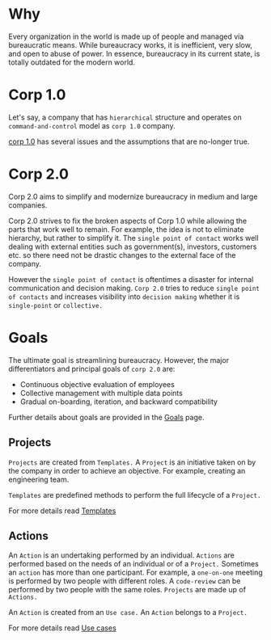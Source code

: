 # Why

 Every organization in the world is made up of people and managed via bureaucratic means. While bureaucracy works, it is inefficient, very slow, and open to abuse of power. In essence, bureaucracy in its current state, is totally outdated for the modern world.

# Corp 1.0

Let's say, a company that has `hierarchical` structure and operates on `command-and-control` model as `corp 1.0` company.

[corp 1.0](CORP_1.0.md) has several issues and the assumptions that  are no-longer true.

# Corp 2.0

Corp 2.0 aims to simplify and modernize bureaucracy in medium and large companies.

Corp 2.0 strives to fix the broken aspects of Corp 1.0 while allowing the parts that work well to remain. For example, the idea is not to eliminate hierarchy, but rather to simplify it. The `single point of contact` works well dealing with external entities such as government(s), investors, customers etc. so there need not be drastic changes to the external face of the company.

However the `single point of contact` is oftentimes a disaster for internal communication and decision making. `Corp 2.0` tries to reduce `single point of contacts` and increases visibility into `decision making` whether it is `single-point` or `collective.`  


# Goals

The ultimate goal is streamlining bureaucracy. However, the major differentiators and principal goals of `corp 2.0` are:

* Continuous objective evaluation of employees
* Collective management with multiple data points
* Gradual on-boarding, iteration, and backward compatibility

Further details about goals are provided in the [Goals](GOALS.md) page.

## Projects

`Projects` are created from `Templates.` A `Project` is an initiative taken on by the company in order to achieve an objective.
For example, creating an engineering team.

`Templates` are predefined methods to perform the full lifecycle of a `Project.`

For more details read [Templates](TEMPLATES.md)

## Actions

An `Action` is an undertaking performed by an individual. `Actions` are performed based on the needs of an individual or of a `Project.` Sometimes an `action` has more than one participant. For example, a `one-on-one` meeting is performed by two people with different roles. A `code-review`  can be performed by two people with the same roles. `Projects` are made up of `Actions.`

An `Action` is created from an `Use case.` An `Action` belongs to a `Project.`

For more details read [Use cases](USE_CASES.md)
